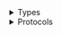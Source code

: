 <details>
<summary>Types</summary>

  - [CodecError](/CodecError)
  - [Frame](/Frame)
  - [Loop](/Loop)
  - [Loop.CompletionBehavior](/Loop_CompletionBehavior)
  - [LoopImage](/LoopImage)
  - [LoopImage.LoopMode](/LoopImage_LoopMode)
  - [LoopImageError](/LoopImageError)
  - [LoopView](/LoopView)
  - [LoopView.CompletionBehavior](/LoopView_CompletionBehavior)

</details>

<details>
<summary>Protocols</summary>

  - [Codec](/Codec)
  - [LoopViewActivityDelegate](/LoopViewActivityDelegate)
  - [LoopViewDelegate](/LoopViewDelegate)

</details>
